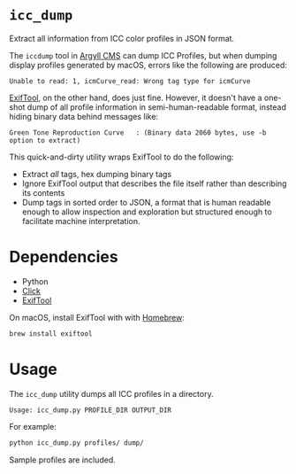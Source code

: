 # `icc_dump`

Extract all information from ICC color profiles in JSON format.

The `iccdump` tool in [Argyll CMS](http://www.argyllcms.com/) can dump ICC
Profiles, but when dumping display profiles generated by macOS, errors like the
following are produced:
```
Unable to read: 1, icmCurve_read: Wrong tag type for icmCurve
```

[ExifTool](https://exiftool.org/), on the other hand, does just fine.  However,
it doesn't have a one-shot dump of all profile information in
semi-human-readable format, instead hiding binary data behind messages like:

```
Green Tone Reproduction Curve   : (Binary data 2060 bytes, use -b option to extract)
```

This quick-and-dirty utility wraps ExifTool to do the following:

* Extract _all_ tags, hex dumping binary tags
* Ignore ExifTool output that describes the file itself rather than describing
  its contents
* Dump tags in sorted order to JSON, a format that is human readable enough to
  allow inspection and exploration but structured enough to facilitate machine
  interpretation.

# Dependencies
* Python
* [Click](https://click.palletsprojects.com/en/7.x/)
* [ExifTool](https://exiftool.org/)

On macOS, install ExifTool with with [Homebrew](https://brew.sh/):
```bash
brew install exiftool
```

# Usage
The `icc_dump` utility dumps all ICC profiles in a directory.

```
Usage: icc_dump.py PROFILE_DIR OUTPUT_DIR
```

For example:

```bash
python icc_dump.py profiles/ dump/
```

Sample profiles are included.
